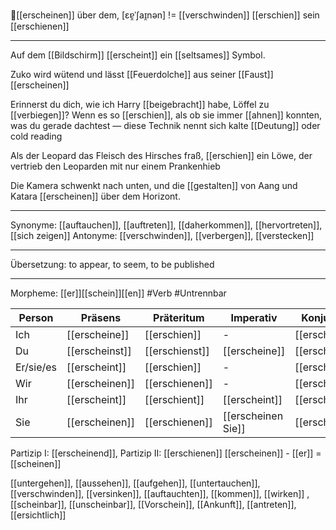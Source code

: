 🌟[[erscheinen]] über dem, [ɛɐ̯ˈʃaɪ̯nən] != [[verschwinden]]
[[erschien]]
sein [[erschienen]]

---
Auf dem [[Bildschirm]] [[erscheint]] ein [[seltsames]] Symbol.

Zuko wird wütend und lässt [[Feuerdolche]] aus seiner [[Faust]] [[erscheinen]]

Erinnerst du dich, wie ich Harry [[beigebracht]] habe, Löffel zu [[verbiegen]]? Wenn es so [[erschien]], als ob sie immer [[ahnen]] konnten, was du gerade dachtest — diese Technik nennt sich kalte [[Deutung]] oder cold reading

Als der Leopard das Fleisch des Hirsches fraß, [[erschien]] ein Löwe, der vertrieb den Leoparden mit nur einem Prankenhieb

Die Kamera schwenkt nach unten, und die [[gestalten]] von Aang und Katara [[erscheinen]] über dem Horizont.


---
Synonyme: [[auftauchen]], [[auftreten]], [[daherkommen]], [[hervortreten]], [[sich zeigen]]
Antonyme: [[verschwinden]], [[verbergen]], [[verstecken]]

---
Übersetzung: to appear, to seem, to be published

---
Morpheme: [[er]][[schein]][[en]]
 #Verb  #Untrennbar

| Person    | Präsens        | Präteritum     | Imperativ          | Konjunktiv I    | Konjunktiv II   |
| --------- | -------------- | -------------- | ------------------ | --------------- | --------------- |
| Ich       | [[erscheine]]  | [[erschien]]   | -                  | [[erscheine]]   | [[erschiene]]   |
| Du        | [[erscheinst]] | [[erschienst]] | [[erscheine]]      | [[erscheinest]] | [[erschienest]] |
| Er/sie/es | [[erscheint]]  | [[erschien]]   | -                  | [[erscheine]]   | [[erschiene]]   |
| Wir       | [[erscheinen]] | [[erschienen]] | -                  | [[erscheinen]]  | [[erschienen]]  |
| Ihr       | [[erscheint]]  | [[erschient]]  | [[erscheint]]      | [[erscheinet]]  | [[erschienet]]  |
| Sie       | [[erscheinen]] | [[erschienen]] | [[erscheinen Sie]] | [[erscheinen]]  | [[erschienen]]  |

Partizip I: [[erscheinend]], Partizip II: [[erschienen]]
[[erscheinen]] - [[er]] = [[scheinen]]

[[untergehen]], [[aussehen]], [[aufgehen]], [[untertauchen]], [[verschwinden]], [[versinken]], [[auftauchten]], [[kommen]], [[wirken]]
, [[scheinbar]], [[unscheinbar]], [[Vorschein]], [[Ankunft]], [[antreten]], [[ersichtlich]]